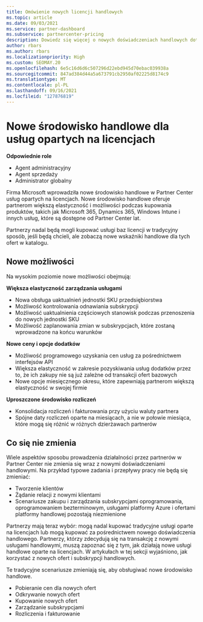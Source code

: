 ```yaml
---
title: Omówienie nowych licencji handlowych
ms.topic: article
ms.date: 09/03/2021
ms.service: partner-dashboard
ms.subservice: partnercenter-pricing
description: Dowiedz się więcej o nowych doświadczeniach handlowych dotyczących kupowania klientów opartych na licencjach Usługi online.
author: rbars
ms.author: rbars
ms.localizationpriority: High
ms.custom: SEOMAY.20
ms.openlocfilehash: 6e5c16d6d6c507296d22ebd945d70ebac039938a
ms.sourcegitcommit: 847ad384d44a5a673791cb2950af02225d8174c9
ms.translationtype: MT
ms.contentlocale: pl-PL
ms.lasthandoff: 09/16/2021
ms.locfileid: "127876819"
---
```

# <a name="new-commerce-experience-for-license-based-services"></a>Nowe środowisko handlowe dla usług opartych na licencjach

**Odpowiednie role**

- Agent administracyjny
- Agent sprzedaży
- Administrator globalny

Firma Microsoft wprowadziła nowe środowisko handlowe w Partner Center usług opartych na licencjach. Nowe środowisko handlowe oferuje partnerom większą elastyczność i możliwości podczas kupowania produktów, takich jak Microsoft 365, Dynamics 365, Windows Intune i innych usług, które są dostępne od Partner Center lat.

Partnerzy nadal będą mogli kupować usługi baz licencji w tradycyjny sposób,  jeśli będą chcieli, ale zobaczą nowe wskaźniki handlowe dla tych ofert w katalogu.

## <a name="new-capabilities"></a>Nowe możliwości

Na wysokim poziomie nowe możliwości obejmują:

**Większa elastyczność zarządzania usługami**

- Nowa obsługa uaktualnień jednostki SKU przedsiębiorstwa
- Możliwość kontrolowania odnawiania subskrypcji
- Możliwość uaktualnienia częściowych stanowisk podczas przenoszenia do nowych jednostki SKU
- Możliwość zaplanowania zmian w subskrypcjach, które zostaną wprowadzone na końcu warunków

**Nowe ceny i opcje dodatków**

- Możliwość programowego uzyskania cen usług za pośrednictwem interfejsów API
- Większa elastyczność w zakresie pozyskiwania usług dodatków przez to, że ich zakupy nie są już zależne od transakcji ofert bazowych
- Nowe opcje miesięcznego okresu, które zapewniają partnerom większą elastyczność w swojej firmie

**Uproszczone środowisko rozliczeń**

- Konsolidacja rozliczeń i fakturowania przy użyciu waluty partnera
- Spójne daty rozliczeń oparte na miesiącach, a nie w połowie miesiąca, które mogą się różnić w różnych dzierżawach partnerów

## <a name="what-isnt-changing"></a>Co się nie zmienia

Wiele aspektów sposobu prowadzenia działalności przez partnerów w Partner Center nie zmienia się wraz z nowymi doświadczeniami handlowymi. Na przykład typowe zadania i przepływy pracy nie będą się zmieniać:

- Tworzenie klientów
- Żądanie relacji z nowymi klientami
- Scenariusze zakupu i zarządzania subskrypcjami oprogramowania, oprogramowaniem bezterminowym, usługami platformy Azure i ofertami platformy handlowej pozostają niezmienione

Partnerzy mają teraz wybór: mogą nadal kupować tradycyjne usługi oparte na licencjach lub mogą kupować za pośrednictwem nowego doświadczenia handlowego. Partnerzy, którzy zdecydują się na transakcję z nowymi usługami handlowymi, muszą zapoznać się z tym, jak działają nowe usługi handlowe oparte na licencjach. W artykułach w tej sekcji wyjaśniono, jak korzystać z nowych ofert i subskrypcji handlowych.

Te tradycyjne scenariusze zmieniają się, aby obsługiwać nowe środowisko handlowe.

- Pobieranie cen dla nowych ofert
- Odkrywanie nowych ofert
- Kupowanie nowych ofert
- Zarządzanie subskrypcjami
- Rozliczenia i fakturowanie
